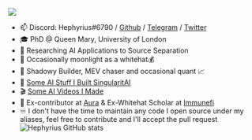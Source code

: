 ![](https://steamuserimages-a.akamaihd.net/ugc/1322320103330848025/77B883CDD2640BF75C2B98AF0CD061817A9230DC/?imw=5000&imh=5000&ima=fit&impolicy=Letterbox&imcolor=%23000000&letterbox=false)

- 📫 Discord: Hephyrius#6790 / [Github](github.com/Hephyrius)  / [Telegram](https://t.me/hephyrius) / [Twitter](https://twitter.com/hephyrius)
- 🎓 PhD @ Queen Mary, University of London
- 🔬 Researching AI Applications to Source Separation
- 🎩 Occasionally moonlight as a whitehat💰
- 👷 Shadowy Builder, MEV chaser and occasional quant 📈
- 🤖 [Some AI Stuff I Built SingularitAI](https://github.com/singularitai)
- 🎬 [Some AI Videos I Made](https://www.youtube.com/channel/UCamWRprZmZ02TJAvGCCZzYg)
- 🍗 Ex-contributor at [Aura](https://github.com/aurafinance) & Ex-Whitehat Scholar at [Immunefi](https://immunefi.com/whitehat-scholarship/)
- ♾️  I don't have the time to maintain any code I open source under my aliases, feel free to contribute and I'll accept the pull request
![Hephyrius GitHub stats](https://github-readme-stats.vercel.app/api?username=hephyrius&show_icons=true&theme=chartreuse-dark)
